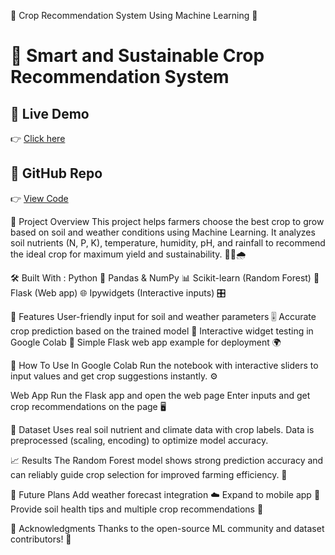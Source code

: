 🌾 Crop Recommendation System Using Machine Learning 🤖

# 🌱 Smart and Sustainable Crop Recommendation System

## 🚀 Live Demo
👉 [Click here](https://smart-and-sustainable-crop-7841.onrender.com/)

## 📌 GitHub Repo
👉 [View Code](https://github.com/ktr07/Smart-and-Sustainable-Crop-Recommendation-System)



🚀 Project Overview
This project helps farmers choose the best crop to grow based on soil and weather conditions using Machine Learning. It analyzes soil nutrients (N, P, K), temperature, humidity, pH, and rainfall to recommend the ideal crop for maximum yield and sustainability. 🌱🌞🌧️

🛠️ Built With :
Python 🐍
Pandas & NumPy 📊
Scikit-learn (Random Forest) 🌲
Flask (Web app) 🌐
Ipywidgets (Interactive inputs) 🎛️

🎯 Features
User-friendly input for soil and weather parameters 🎚️
Accurate crop prediction based on the trained model 🎯
Interactive widget testing in Google Colab 🧪
Simple Flask web app example for deployment 🌍

🧰 How To Use
In Google Colab
Run the notebook with interactive sliders to input values and get crop suggestions instantly. ⚙️

Web App
Run the Flask app and open the web page
Enter inputs and get crop recommendations on the page 🖥️

📂 Dataset
Uses real soil nutrient and climate data with crop labels. Data is preprocessed (scaling, encoding) to optimize model accuracy.

📈 Results
The Random Forest model shows strong prediction accuracy and can reliably guide crop selection for improved farming efficiency. 🎉

🔮 Future Plans
Add weather forecast integration ☁️
Expand to mobile app 📱
Provide soil health tips and multiple crop recommendations 🌿

🙏 Acknowledgments
Thanks to the open-source ML community and dataset contributors! 🤝
